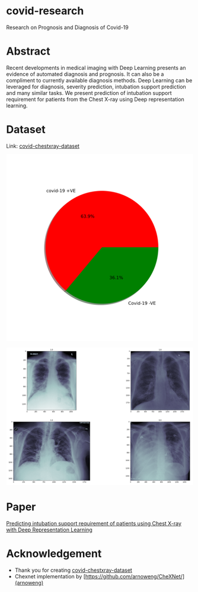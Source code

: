 # covid-research
Research on Prognosis and Diagnosis of Covid-19

# Abstract
Recent developments in medical imaging with Deep Learning presents an evidence of automated diagnosis and prognosis. It can also be a compliment to currently available diagnosis methods.
Deep Learning can be leveraged for diagnosis, severity prediction, intubation support prediction and many similar tasks.
We present prediction of intubation support requirement for patients from the Chest X-ray using Deep representation learning.

# Dataset
Link: [covid-chestxray-dataset](https://github.com/ieee8023/covid-chestxray-dataset)

![](images/01-covid_dist.svg)


![](images/xray-visual.png)


# Paper
[Predicting intubation support requirement of patients using Chest X-ray with Deep Representation Learning](https://www.researchgate.net/publication/344889411_Predicting_intubation_support_requirement_of_patients_using_Chest_X-ray_with_Deep_Representation_Learning?_sg=lFJw2U031kIrE19yyUc7n8q2boOZNR6LgQbgXRj9Tua8mxffAW7QifQpGXRGccbE973BdIHDXhtbBioDdnX1fjvyEfAYDaClpKGU1iLj.rVw_3xGP7u-PbUEqvsb1WgriCsB71paF7Gqoq-qb7KgS-WaGk_aEE-q7qnQCHZGYviVZXHiv4wZ8vwzz3E3KcA)


# Acknowledgement
- Thank you for creating [covid-chestxray-dataset](https://github.com/ieee8023/covid-chestxray-dataset)
- Chexnet implementation by [https://github.com/arnoweng/CheXNet/](arnoweng)
